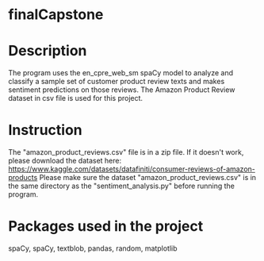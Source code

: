 # finalCapstone

# Description
The program uses the en_cpre_web_sm spaCy model to analyze and classify a sample set of customer product review texts and makes sentiment predictions on those reviews. The Amazon Product Review dataset in csv file is used for this project.

# Instruction
The "amazon_product_reviews.csv" file is in a zip file. If it doesn't work, please download the dataset here: https://www.kaggle.com/datasets/datafiniti/consumer-reviews-of-amazon-products
Please make sure the dataset "amazon_product_reviews.csv" is in the same directory as the "sentiment_analysis.py" before running the program.

# Packages used in the project
spaCy, spaCy, textblob, pandas, random, matplotlib

